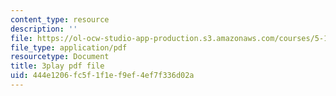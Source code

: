 ```yaml
---
content_type: resource
description: ''
file: https://ol-ocw-studio-app-production.s3.amazonaws.com/courses/5-112-principles-of-chemical-science-fall-2005/444e1206fc5f1f1ef9ef4ef7f336d02a_dAgwg_8RyEU.pdf
file_type: application/pdf
resourcetype: Document
title: 3play pdf file
uid: 444e1206-fc5f-1f1e-f9ef-4ef7f336d02a
---
```

